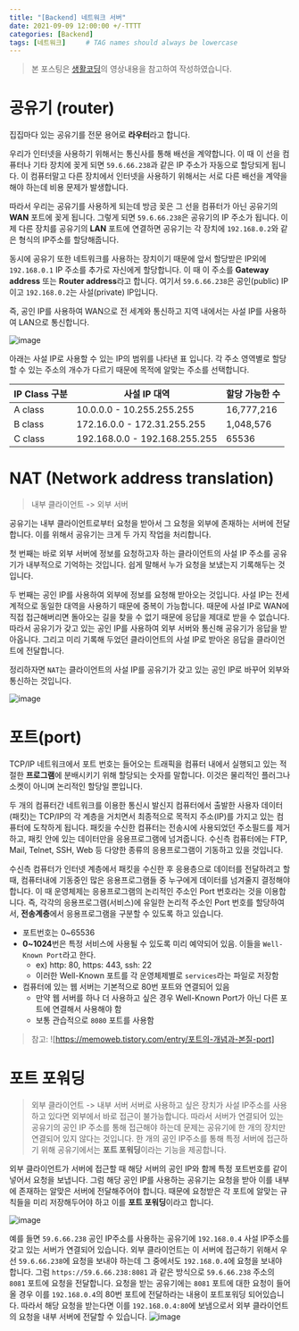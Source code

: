```yaml
---
title: "[Backend] 네트워크 서버"
date: 2021-09-09 12:00:00 +/-TTTT
categories: [Backend]
tags: [네트워크]     # TAG names should always be lowercase
---
```

> 본 포스팅은 [생활코딩](https://opentutorials.org/course/3265)의 영상내용을 참고하여 작성하였습니다.

# 공유기 (router)
집집마다 있는 공유기를 전문 용어로 **라우터**라고 합니다.  

우리가 인터넷을 사용하기 위해서는 통신사를 통해 배선을 계약합니다. 이 때 이 선을 컴퓨터나 기타 장치에 꽂게 되면 `59.6.66.238`과 같은 IP 주소가 자동으로 할당되게 됩니다. 이 컴퓨터말고 다른 장치에서 인터넷을 사용하기 위해서는 서로 다른 배선을 계약을 해야 하는데 비용 문제가 발생합니다.  

따라서 우리는 공유기를 사용하게 되는데 방금 꽂은 그 선을 컴퓨터가 아닌 공유기의 **WAN** 포트에 꽂게 됩니다. 그렇게 되면 `59.6.66.238`은 공유기의 IP 주소가 됩니다. 이제 다른 장치를 공유기의 **LAN** 포트에 연결하면 공유기는 각 장치에 `192.168.0.2`와 같은 형식의 IP주소를 할당해줍니다.  

동시에 공유기 또한 네트워크를 사용하는 장치이기 때문에 앞서 할당받은 IP외에 `192.168.0.1` IP 주소를 추가로 자신에게 할당합니다. 이 때 이 주소를 **Gateway address** 또는 **Router address**라고 합니다. 여기서 `59.6.66.238`은 공인(public) IP이고 `192.168.0.2`는 사설(private) IP입니다.  

즉, 공인 IP를 사용하여 WAN으로 전 세계와 통신하고 지역 내에서는 사설 IP를 사용하여 LAN으로 통신합니다.  

![image](https://user-images.githubusercontent.com/67721382/132645531-4cab086b-cd71-4560-a54b-2acd2344bf49.png)

아래는 사설 IP로 사용할 수 있는 IP의 범위를 나타낸 표 입니다.
각 주소 영역별로 할당할 수 있는 주소의 개수가 다르기 때문에 목적에 알맞는 주소를 선택합니다.

| IP Class 구분 | 사설 IP 대역 | 할당 가능한 수 |
|---|---|---|
| A class | 10.0.0.0 - 10.255.255.255 | 16,777,216 |
| B class | 172.16.0.0 - 172.31.255.255 | 1,048,576 |
| C class | 192.168.0.0 - 192.168.255.255  | 65536 |

# NAT (Network address translation)
> 내부 클라이언트 -> 외부 서버  

공유기는 내부 클라이언트로부터 요청을 받아서 그 요청을 외부에 존재하는 서버에 전달합니다. 이를 위해서 공유기는 크게 두 가지 작업을 처리합니다.  

첫 번째는 바로 외부 서버에 정보를 요청하고자 하는 클라이언트의 사설 IP 주소를 공유기가 내부적으로 기억하는 것입니다. 쉽게 말해서 누가 요청을 보냈는지 기록해두는 것입니다. 

두 번째는 공인 IP를 사용하여 외부에 정보를 요청해 받아오는 것입니다. 사설 IP는 전세계적으로 동일한 대역을 사용하기 때문에 중복이 가능합니다. 때문에 사설 IP로 WAN에 직접 접근해버리면 돌아오는 길을 찾을 수 없기 때문에 응답을 제대로 받을 수 없습니다. 따라서 공유기가 갖고 있는 공인 IP를 사용하여 외부 서버와 통신해 공유기가 응답을 받아옵니다. 그리고 미리 기록해 두었던 클라이언트의 사설 IP로 받아온 응답을 클라이언트에 전달합니다. 

정리하자면 `NAT`는 클라이언트의 사설 IP를 공유기가 갖고 있는 공인 IP로 바꾸어 외부와 통신하는 것입니다.

![image](https://user-images.githubusercontent.com/67721382/132645743-6b892032-3b36-4d68-972e-7c789b736a20.png)

# 포트(port)
TCP/IP 네트워크에서 포트 번호는 들어오는 트래픽을 컴퓨터 내에서 실행되고 있는 적절한 **프로그램**에 분배시키기 위해 할당되는 숫자를 말합니다. 이것은 물리적인 플러그나 소켓이 아니며 논리적인 할당일 뿐입니다.

두 개의 컴퓨터간 네트워크를 이용한 통신시 발신지 컴퓨터에서 출발한 사용자 데이터(패킷)는 TCP/IP의 각 계층을 거치면서 최종적으로 목적지 주소(IP)를 가지고 있는 컴퓨터에 도착하게 됩니다. 패킷을 수신한 컴퓨터는 전송시에 사용되었던 주소필드를 제거하고, 패킷 안에 있는 데이터만을 응용프로그램에 넘겨줍니다. 수신측 컴퓨터에는 FTP, Mail, Telnet, SSH, Web 등 다양한 종류의 응용프로그램이 기동하고 있을 것입니다.  

수신측 컴퓨터가 인터넷 계층에서 패킷을 수신한 후 응용층으로 데이터를 전달하려고 할 때, 컴퓨터내에 기동중인 많은 응용프로그램들 중 누구에게 데이터를 넘겨줄지 결정해야합니다. 이 때 운영체제는 응용프로그램의 논리적인 주소인 Port 번호라는 것을 이용합니다. 즉, 각각의 응용프로그램(서비스)에 유일한 논리적 주소인 Port 번호를 할당하여서, **전송계층**에서 응용프로그램을 구분할 수 있도록 하고 있습니다.  

- 포트번호는 0~65536
- **0~1024**번은 특정 서비스에 사용될 수 있도록 미리 예약되어 있음. 이들을 `Well-Known Port`라고 한다.
  - ex) http: 80, https: 443, ssh: 22
  - 이러한 Well-Known 포트를 각 운영체제별로 `services`라는 파일로 저장함
- 컴퓨터에 있는 웹 서버는 기본적으로 80번 포트와 연결되어 있음
  - 만약 웹 서버를 하나 더 사용하고 싶은 경우 Well-Known Port가 아닌 다른 포트에 연결해서 사용해야 함
  - 보통 관습적으로 `8080` 포트를 사용함  

> 참고: ![https://memoweb.tistory.com/entry/포트의-개념과-본질-port]

# 포트 포워딩
> 외부 클라이언트 -> 내부 서버
서버로 사용하고 싶은 장치가 사설 IP주소를 사용하고 있다면 외부에서 바로 접근이 불가능합니다. 따라서 서버가 연결되어 있는 공유기의 공인 IP 주소를 통해 접근해야 하는데 문제는 공유기에 한 개의 장치만 연결되어 있지 않다는 것입니다. 한 개의 공인 IP주소를 통해 특정 서버에 접근하기 위해 공유기에서는 **포트 포워딩**이라는 기능을 제공합니다.  

외부 클라이언트가 서버에 접근할 때 해당 서버의 공인 IP와 함께 특정 포트번호를 같이 넣어서 요청을 보냅니다. 그럼 해당 공인 IP를 사용하는 공유기는 요청을 받아 이를 내부에 존재하는  알맞은 서버에 전달해주어야 합니다. 때문에 요청받은 각 포트에 알맞는 규칙들을 미리 저장해두어야 하고 이를 **포트 포워딩**이라고 합니다. 

![image](https://user-images.githubusercontent.com/67721382/132645969-c85df466-c5d2-4988-838d-c264a70147c4.png)

예를 들면 `59.6.66.238` 공인 IP주소를 사용하는 공유기에 `192.168.0.4` 사설 IP주소를 갖고 있는 서버가 연결되어 있습니다. 외부 클라이언트는 이 서버에 접근하기 위해서 우선 `59.6.66.238`에 요청을 보내야 하는데 그 중에서도 `192.168.0.4`에 요청을 보내야 합니다. 그럼 `https://59.6.66.238:8081` 과 같은 방식으로 `59.6.66.238` 주소의 `8081` 포트에 요청을 전달합니다. 요청을 받는 공유기에는 `8081` 포트에 대한 요청이 들어올 경우 이를 `192.168.0.4`의 80번 포트에 전달하라는 내용이 포트포워딩 되어있습니다. 따라서 해당 요청을 받는다면 이를 `192.168.0.4:80`에 보냄으로서 외부 클라이언트의 요청을 내부 서버에 전달할 수 있습니다.
![image](https://user-images.githubusercontent.com/67721382/132645330-7f787fa6-d3a2-4a05-b58d-3fd7de89a5ba.png)

